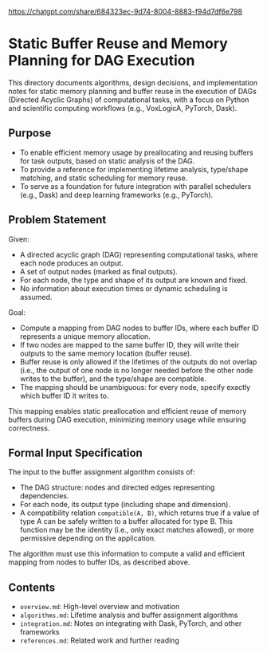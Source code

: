 



https://chatgpt.com/share/684323ec-9d74-8004-8883-f94d7df6e798








# Static Buffer Reuse and Memory Planning for DAG Execution

This directory documents algorithms, design decisions, and implementation notes for static memory planning and buffer reuse in the execution of DAGs (Directed Acyclic Graphs) of computational tasks, with a focus on Python and scientific computing workflows (e.g., VoxLogicA, PyTorch, Dask).

## Purpose

- To enable efficient memory usage by preallocating and reusing buffers for task outputs, based on static analysis of the DAG.
- To provide a reference for implementing lifetime analysis, type/shape matching, and static scheduling for memory reuse.
- To serve as a foundation for future integration with parallel schedulers (e.g., Dask) and deep learning frameworks (e.g., PyTorch).

## Problem Statement

Given:
- A directed acyclic graph (DAG) representing computational tasks, where each node produces an output.
- A set of output nodes (marked as final outputs).
- For each node, the type and shape of its output are known and fixed.
- No information about execution times or dynamic scheduling is assumed.

Goal:
- Compute a mapping from DAG nodes to buffer IDs, where each buffer ID represents a unique memory allocation.
- If two nodes are mapped to the same buffer ID, they will write their outputs to the same memory location (buffer reuse).
- Buffer reuse is only allowed if the lifetimes of the outputs do not overlap (i.e., the output of one node is no longer needed before the other node writes to the buffer), and the type/shape are compatible.
- The mapping should be unambiguous: for every node, specify exactly which buffer ID it writes to.

This mapping enables static preallocation and efficient reuse of memory buffers during DAG execution, minimizing memory usage while ensuring correctness.

## Formal Input Specification

The input to the buffer assignment algorithm consists of:
- The DAG structure: nodes and directed edges representing dependencies.
- For each node, its output type (including shape and dimension).
- A compatibility relation `compatible(A, B)`, which returns true if a value of type A can be safely written to a buffer allocated for type B. This function may be the identity (i.e., only exact matches allowed), or more permissive depending on the application.

The algorithm must use this information to compute a valid and efficient mapping from nodes to buffer IDs, as described above.

## Contents

- `overview.md`: High-level overview and motivation
- `algorithms.md`: Lifetime analysis and buffer assignment algorithms
- `integration.md`: Notes on integrating with Dask, PyTorch, and other frameworks
- `references.md`: Related work and further reading
